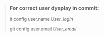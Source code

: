 
> ### For correct user dysplay in commit:
>
> it config user.name *User_login*
>
> git config user.email *User_email*
